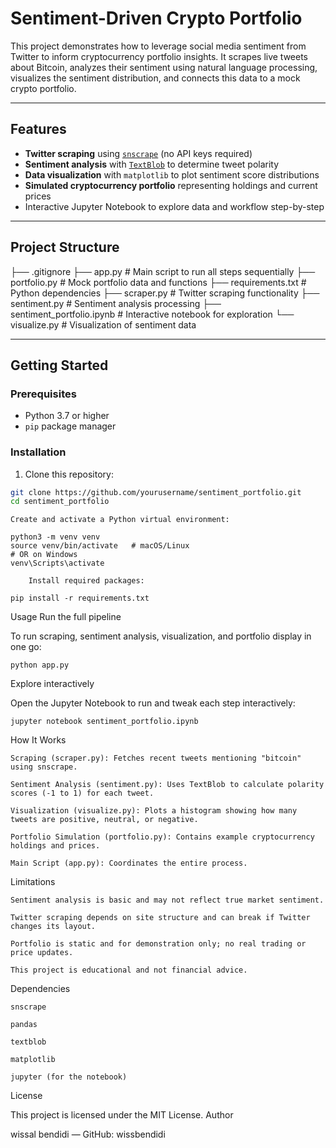 # Sentiment-Driven Crypto Portfolio

This project demonstrates how to leverage social media sentiment from Twitter to inform cryptocurrency portfolio insights. It scrapes live tweets about Bitcoin, analyzes their sentiment using natural language processing, visualizes the sentiment distribution, and connects this data to a mock crypto portfolio.

---

## Features

- **Twitter scraping** using [`snscrape`](https://github.com/JustAnotherArchivist/snscrape) (no API keys required)
- **Sentiment analysis** with [`TextBlob`](https://textblob.readthedocs.io/en/dev/) to determine tweet polarity
- **Data visualization** with `matplotlib` to plot sentiment score distributions
- **Simulated cryptocurrency portfolio** representing holdings and current prices
- Interactive Jupyter Notebook to explore data and workflow step-by-step

---

## Project Structure

├── .gitignore
├── app.py # Main script to run all steps sequentially
├── portfolio.py # Mock portfolio data and functions
├── requirements.txt # Python dependencies
├── scraper.py # Twitter scraping functionality
├── sentiment.py # Sentiment analysis processing
├── sentiment_portfolio.ipynb # Interactive notebook for exploration
└── visualize.py # Visualization of sentiment data


---

## Getting Started

### Prerequisites

- Python 3.7 or higher
- `pip` package manager

### Installation

1. Clone this repository:

```bash
git clone https://github.com/yourusername/sentiment_portfolio.git
cd sentiment_portfolio
```

    Create and activate a Python virtual environment:
```
python3 -m venv venv
source venv/bin/activate   # macOS/Linux
# OR on Windows
venv\Scripts\activate

    Install required packages:

pip install -r requirements.txt
```
Usage
Run the full pipeline

To run scraping, sentiment analysis, visualization, and portfolio display in one go:
```
python app.py
```
Explore interactively

Open the Jupyter Notebook to run and tweak each step interactively:
```
jupyter notebook sentiment_portfolio.ipynb
```
How It Works

    Scraping (scraper.py): Fetches recent tweets mentioning "bitcoin" using snscrape.

    Sentiment Analysis (sentiment.py): Uses TextBlob to calculate polarity scores (-1 to 1) for each tweet.

    Visualization (visualize.py): Plots a histogram showing how many tweets are positive, neutral, or negative.

    Portfolio Simulation (portfolio.py): Contains example cryptocurrency holdings and prices.

    Main Script (app.py): Coordinates the entire process.

Limitations

    Sentiment analysis is basic and may not reflect true market sentiment.

    Twitter scraping depends on site structure and can break if Twitter changes its layout.

    Portfolio is static and for demonstration only; no real trading or price updates.

    This project is educational and not financial advice.

Dependencies

    snscrape

    pandas

    textblob

    matplotlib

    jupyter (for the notebook)

License

This project is licensed under the MIT License.
Author

wissal bendidi — 
GitHub: wissbendidi

